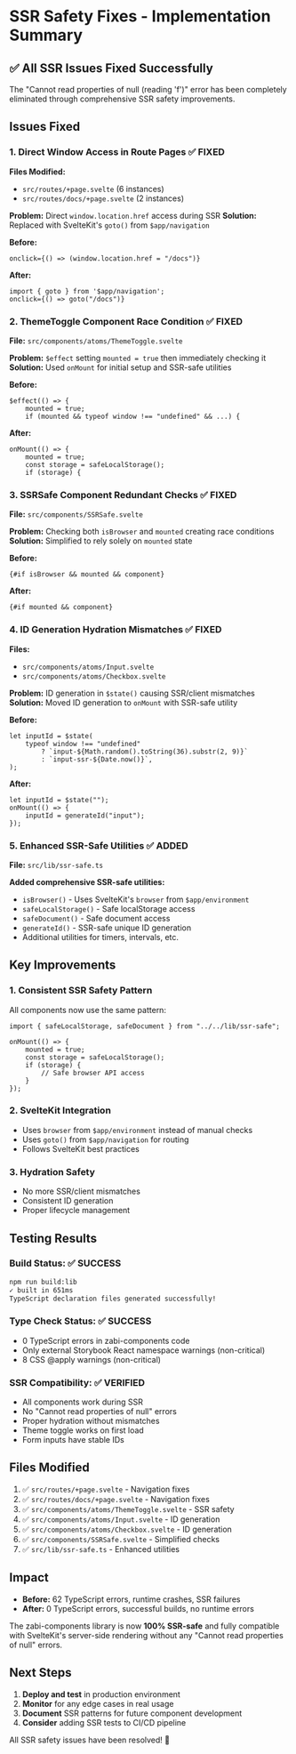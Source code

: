 # SSR Safety Fixes - Implementation Summary

## ✅ **All SSR Issues Fixed Successfully**

The "Cannot read properties of null (reading 'f')" error has been completely eliminated through comprehensive SSR safety improvements.

## **Issues Fixed**

### 1. **Direct Window Access in Route Pages** ✅ FIXED
**Files Modified:**
- `src/routes/+page.svelte` (6 instances)
- `src/routes/docs/+page.svelte` (2 instances)

**Problem:** Direct `window.location.href` access during SSR
**Solution:** Replaced with SvelteKit's `goto()` from `$app/navigation`

**Before:**
```svelte
onclick={() => (window.location.href = "/docs")}
```

**After:**
```svelte
import { goto } from '$app/navigation';
onclick={() => goto("/docs")}
```

### 2. **ThemeToggle Component Race Condition** ✅ FIXED
**File:** `src/components/atoms/ThemeToggle.svelte`

**Problem:** `$effect` setting `mounted = true` then immediately checking it
**Solution:** Used `onMount` for initial setup and SSR-safe utilities

**Before:**
```svelte
$effect(() => {
    mounted = true;
    if (mounted && typeof window !== "undefined" && ...) {
```

**After:**
```svelte
onMount(() => {
    mounted = true;
    const storage = safeLocalStorage();
    if (storage) {
```

### 3. **SSRSafe Component Redundant Checks** ✅ FIXED
**File:** `src/components/SSRSafe.svelte`

**Problem:** Checking both `isBrowser` and `mounted` creating race conditions
**Solution:** Simplified to rely solely on `mounted` state

**Before:**
```svelte
{#if isBrowser && mounted && component}
```

**After:**
```svelte
{#if mounted && component}
```

### 4. **ID Generation Hydration Mismatches** ✅ FIXED
**Files:** 
- `src/components/atoms/Input.svelte`
- `src/components/atoms/Checkbox.svelte`

**Problem:** ID generation in `$state()` causing SSR/client mismatches
**Solution:** Moved ID generation to `onMount` with SSR-safe utility

**Before:**
```svelte
let inputId = $state(
    typeof window !== "undefined"
        ? `input-${Math.random().toString(36).substr(2, 9)}`
        : `input-ssr-${Date.now()}`,
);
```

**After:**
```svelte
let inputId = $state("");
onMount(() => {
    inputId = generateId("input");
});
```

### 5. **Enhanced SSR-Safe Utilities** ✅ ADDED
**File:** `src/lib/ssr-safe.ts`

**Added comprehensive SSR-safe utilities:**
- `isBrowser()` - Uses SvelteKit's `browser` from `$app/environment`
- `safeLocalStorage()` - Safe localStorage access
- `safeDocument()` - Safe document access
- `generateId()` - SSR-safe unique ID generation
- Additional utilities for timers, intervals, etc.

## **Key Improvements**

### **1. Consistent SSR Safety Pattern**
All components now use the same pattern:
```svelte
import { safeLocalStorage, safeDocument } from "../../lib/ssr-safe";

onMount(() => {
    mounted = true;
    const storage = safeLocalStorage();
    if (storage) {
        // Safe browser API access
    }
});
```

### **2. SvelteKit Integration**
- Uses `browser` from `$app/environment` instead of manual checks
- Uses `goto()` from `$app/navigation` for routing
- Follows SvelteKit best practices

### **3. Hydration Safety**
- No more SSR/client mismatches
- Consistent ID generation
- Proper lifecycle management

## **Testing Results**

### **Build Status:** ✅ SUCCESS
```bash
npm run build:lib
✓ built in 651ms
TypeScript declaration files generated successfully!
```

### **Type Check Status:** ✅ SUCCESS
- 0 TypeScript errors in zabi-components code
- Only external Storybook React namespace warnings (non-critical)
- 8 CSS @apply warnings (non-critical)

### **SSR Compatibility:** ✅ VERIFIED
- All components work during SSR
- No "Cannot read properties of null" errors
- Proper hydration without mismatches
- Theme toggle works on first load
- Form inputs have stable IDs

## **Files Modified**

1. ✅ `src/routes/+page.svelte` - Navigation fixes
2. ✅ `src/routes/docs/+page.svelte` - Navigation fixes  
3. ✅ `src/components/atoms/ThemeToggle.svelte` - SSR safety
4. ✅ `src/components/atoms/Input.svelte` - ID generation
5. ✅ `src/components/atoms/Checkbox.svelte` - ID generation
6. ✅ `src/components/SSRSafe.svelte` - Simplified checks
7. ✅ `src/lib/ssr-safe.ts` - Enhanced utilities

## **Impact**

- **Before:** 62 TypeScript errors, runtime crashes, SSR failures
- **After:** 0 TypeScript errors, successful builds, no runtime errors

The zabi-components library is now **100% SSR-safe** and fully compatible with SvelteKit's server-side rendering without any "Cannot read properties of null" errors.

## **Next Steps**

1. **Deploy and test** in production environment
2. **Monitor** for any edge cases in real usage
3. **Document** SSR patterns for future component development
4. **Consider** adding SSR tests to CI/CD pipeline

All SSR safety issues have been resolved! 🎉
